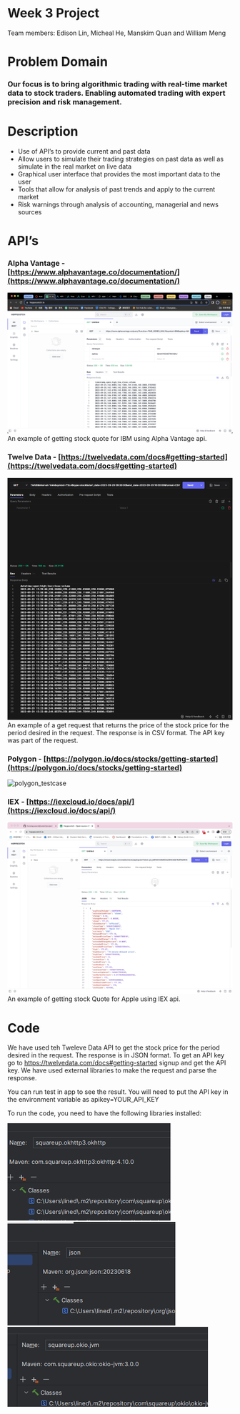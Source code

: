 # Week 3 Project
Team members: Edison Lin, Micheal He, Manskim Quan and William Meng

# Problem Domain

### Our focus is to bring algorithmic trading with real-time market data to stock traders. Enabling automated trading with expert precision and risk management.

# Description

- Use of API’s to provide current and past data
- Allow users to simulate their trading strategies on past data as well as simulate in the real market on live data
- Graphical user interface that provides the most important data to the user
- Tools that allow for analysis of past trends and apply to the current market
- Risk warnings through analysis of accounting, managerial and news sources


# API’s

### Alpha Vantage - [https://www.alphavantage.co/documentation/](https://www.alphavantage.co/documentation/)
![screenshot.png](screenshot.png)
An example of getting stock quote for IBM using Alpha Vantage api.
### Twelve Data - [https://twelvedata.com/docs#getting-started](https://twelvedata.com/docs#getting-started)
![img.png](img.png) \
An example of a get request that returns the price of the stock price for the period desired in the request. The response is in CSV format. 
The API key was part of the request.

### Polygon - [https://polygon.io/docs/stocks/getting-started](https://polygon.io/docs/stocks/getting-started)
![polygon_testcase](https://github.com/hondapowerdd/week3project/assets/144290605/d2ea6989-2f75-4dc3-b450-286163255bbe)

### IEX - [https://iexcloud.io/docs/api/](https://iexcloud.io/docs/api/)
![WechatIMG174.jpg](WechatIMG174.jpg)  
An example of getting stock Quote for Apple using IEX api.


# Code

We have used teh Tweleve Data API to get the stock price for the period desired in the request. The response is in JSON format.
To get an API key go to https://twelvedata.com/docs#getting-started signup and get the API key.
We have used external libraries to make the request and parse the response.

You can run test in app to see the result. 
You will need to put the API key in the environment variable as apikey=YOUR_API_KEY

To run the code, you need to have the following libraries installed:

![1.png](1.png)![2.png](2.png)![3.png](3.png)
```